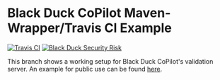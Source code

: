 # Black Duck CoPilot Maven-Wrapper/Travis CI Example

[![Travis CI](https://travis-ci.org/BlackDuckCoPilot/example-mvnw-travis.svg?branch=test)](https://travis-ci.org/BlackDuckCoPilot/example-mvnw-travis) [![Black Duck Security Risk](https://test.duckbuild.io/github/groups/BlackDuckCoPilot/locations/example-mvnw-travis/public/results/branches/test/badge-risk.svg)](https://ctest.duckbuild.io/github/groups/BlackDuckCoPilot/locations/example-mvnw-travis/public/results/branches/test)

This branch shows a working setup for Black Duck CoPilot's validation server.
An example for public use can be found [here](https://github.com/BlackDuckCoPilot/example-mvnw-travis).
